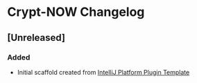 <!-- Keep a Changelog guide -> https://keepachangelog.com -->

# Crypt-NOW Changelog

## [Unreleased]
### Added
- Initial scaffold created from [IntelliJ Platform Plugin Template](https://github.com/JetBrains/intellij-platform-plugin-template)
